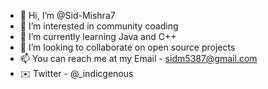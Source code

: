 - 👋 Hi, I’m @Sid-Mishra7
- 👀 I’m interested in community coading
- 🌱 I’m currently learning Java and C++
- 💞️ I’m looking to collaborate on open source projects
- 📫 You can reach me at my Email - sidm5387@gmail.com 
- ✉️ Twitter - @_indicgenous

<!---
Sid-Mishra7/Sid-Mishra7 is a ✨ special ✨ repository because its `README.md` (this file) appears on your GitHub profile.
You can click the Preview link to take a look at your changes.
--->
